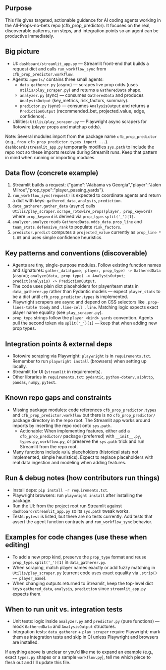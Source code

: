 ## Purpose
This file gives targeted, actionable guidance for AI coding agents working in the All-Props-no-bets repo (cfb_prop_predictor). It focuses on the real, discoverable patterns, run steps, and integration points so an agent can be productive immediately.

## Big picture
- UI: `dashboard/streamlit_app.py` — Streamlit front-end that builds a request dict and calls `run_workflow_sync` from `cfb_prop_predictor.workflow`.
- Agents: `agents/` contains three small agents:
  - `data_gatherer.py` (async) — scrapes live prop odds (uses `Utilis/play_scraper.py`) and returns a `GatheredData` shape.
  - `analyzer.py` (sync) — consumes `GatheredData` and produces `AnalysisOutput` (key_metrics, risk_factors, summary).
  - `predictor.py` (sync) — consumes `AnalysisOutput` and returns a `PredictionOutput` (recommended_bet, projected_value, edge, confidence).
- Utilities: `Utilis/play_scraper.py` — Playwright async scrapers for Rotowire (player props and matchup odds).

Note: Several modules import from the package name `cfb_prop_predictor` (e.g., `from cfb_prop_predictor.types import ...`). `dashboard/streamlit_app.py` temporarily modifies `sys.path` to include the repo root so these imports resolve during Streamlit runs. Keep that pattern in mind when running or importing modules.

## Data flow (concrete example)
1. Streamlit builds a request: {"game":"Alabama vs Georgia","player":"Jalen Milroe","prop_type":"player_passing_yards"}.
2. `run_workflow_sync(request)` is expected to coordinate agents and return a dict with keys: `gathered_data`, `analysis`, `prediction`.
3. `data_gatherer.gather_data` (async) calls `Utilis/play_scraper.scrape_rotowire_props(player, prop_keyword)` where `prop_keyword` is derived via `prop_type.split('_')[1]`.
4. `analyzer.analyze` reads `GatheredData.odds_data.prop_line` and `team_stats.defensive_rank` to populate `risk_factors`.
5. `predictor.predict` computes a `projected_value` currently as `prop_line * 1.05` and uses simple confidence heuristics.

## Key patterns and conventions (discoverable)
- Agents are tiny, single-purpose modules. Follow existing function names and signatures: `gather_data(game, player, prop_type) -> GatheredData` (async); `analyze(data, prop_type) -> AnalysisOutput`; `predict(analysis) -> PredictionOutput`.
- The code uses plain dict placeholders for player/team stats in `data_gatherer.py` rather than Pydantic models — expect `player_stats` to be a dict until `cfb_prop_predictor.types` is implemented.
- Playwright scrapers are async and depend on CSS selectors like `.prop-lines-table tbody` and `.line-cell .line`. Matching logic expects exact player name equality (see `play_scraper.py`).
- `prop_type` strings follow the `player_<kind>_yards` convention. Agents pull the second token via `split('_')[1]` — keep that when adding new prop types.

## Integration points & external deps
- Rotowire scraping via Playwright: `playwright` is in `requirements.txt`. Remember to run `playwright install` (browsers) when setting up locally.
- Streamlit for UI (`streamlit` in requirements).
- Other libraries in `requirements.txt`: `pydantic`, `python-dotenv`, `aiohttp`, `pandas`, `numpy`, `pytest`.

## Known repo gaps and constraints
- Missing package modules: code references `cfb_prop_predictor.types` and `cfb_prop_predictor.workflow` but there is no `cfb_prop_predictor/` package directory in the repo root. The Streamlit app works around imports by inserting the repo root onto `sys.path`.
  - Actionable: When implementing features, either add a `cfb_prop_predictor/` package (preferred) with `__init__.py`, `types.py`, `workflow.py`, or preserve the `sys.path` trick and run Streamlit from the repo root.
- Many functions include `NOTE` placeholders (historical stats not implemented, simple heuristics). Expect to replace placeholders with real data ingestion and modeling when adding features.

## Run & debug notes (how contributors run things)
- Install deps: `pip install -r requirements.txt`.
- Playwright browsers: run `playwright install` after installing the package.
- Run the UI: from the project root run Streamlit against `dashboard/streamlit_app.py` so its `sys.path` tweak works.
- Tests: `pytest` is listed, but there are no tests currently. Add tests that assert the agent function contracts and `run_workflow_sync` behavior.

## Examples for code changes (use these when editing)
- To add a new prop kind, preserve the `prop_type` format and reuse `prop_type.split('_')[1]` in `data_gatherer.py`.
- When scraping, match player names exactly or add fuzzy matching in `Utilis/play_scraper.py` (current code uses exact equality via `.strip() == player_name`).
- When changing outputs returned to Streamlit, keep the top-level dict keys `gathered_data`, `analysis`, `prediction` since `streamlit_app.py` expects them.

## When to run unit vs. integration tests
- Unit tests: logic inside `analyzer.py` and `predictor.py` (pure functions) — mock `GatheredData` and `AnalysisOutput` structures.
- Integration tests: `data_gatherer` + `play_scraper` require Playwright; mark them as integration tests and skip in CI unless Playwright and browsers are installed.

If anything above is unclear or you'd like me to expand an example (e.g., exact `types.py` shapes or a sample `workflow.py`), tell me which piece to flesh out and I'll update this file.

